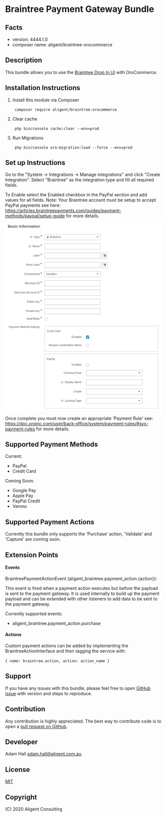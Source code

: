 Braintree Payment Gateway Bundle
===============================================

Facts
-----
- version: 4444.1.0
- composer name: aligent/braintree-orocommerce

Description
-----------
This bundle allows you to use the [Braintree Drop In UI](https://developers.braintreepayments.com/guides/drop-in/overview/javascript/v3) 
with OroCommerce.  

Installation Instructions
-------------------------
1. Install this module via Composer

        composer require aligent/braintree-orocommerce

1. Clear cache
        
        php bin/console cache:clear --env=prod
        
1. Run Migrations
        
        php bin/console oro:migration:load --force --env=prod
        
Set up Instructions
-----------
Go to the "System -> Integrations -> Manage integrations" and click "Create Integration". Select "Braintree" as the integration type and fill all required fields.

To Enable select the Enabled checkbox in the PayPal section and add values for all fields. Note: Your Braintree account must be setup to accept PayPal payments see here: https://articles.braintreepayments.com/guides/payment-methods/paypal/setup-guide for more details.

![Braintree Integration Form](src/Resources/doc/images/braintree_integration.png?raw=true "Braintree Integration Form")

Once complete you must now create an appropriate 'Payment Rule' see: https://doc.oroinc.com/user/back-office/system/payment-rules/#sys-payment-rules for more details.
        
Supported Payment Methods
-----------
Current:
- PayPal
- Credit Card

Coming Soon:
- Google Pay
- Apple Pay
- PayPal Credit
- Venmo

Supported Payment Actions
-----------
Currently this bundle only supports the 'Purchase' action, 'Validate' and 'Capture' are coming soon.

Extension Points
-----------
#### Events

BraintreePaymentActionEvent (aligent_braintree.payment_action.{action}):
 
This event is fired when a payment action executes but before the payload is sent to the payment gateway. It is used internally
to build up the payment payload and can be extended with other listeners to add data to be sent to the payment gateway. 

Currently supported events:
- aligent_braintree.payment_action.purchase

#### Actions

Custom payment actions can be added by implementing the BraintreeActionInterface and then tagging the service with:

`{ name: braintree.action, action: action_name }`

Support
-------
If you have any issues with this bundle, please feel free to open [GitHub issue](https://github.com/aligent/braintree-orocommerce/issues) with version and steps to reproduce.

Contribution
------------
Any contribution is highly appreciated. The best way to contribute code is to open a [pull request on GitHub](https://help.github.com/articles/using-pull-requests).

Developer
---------
Adam Hall <adam.hall@aligent.com.au>.

License
-------
[MIT](https://opensource.org/licenses/mit)

Copyright
---------
(C) 2020 Aligent Consulting
